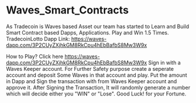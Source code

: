 # Waves_Smart_Contracts
As Tradecoin is Waves based Asset our team has started to Learn and Build Smart Contract based Dapps, Applications.
Play and Win 1.5 Times.
TradecoinLotto Dapp Link: https://waves-dapp.com/3P2CUyZXjhkGM8RkCpu4hEbBafbS8Mw3W9x

How to Play?
Click here https://waves-dapp.com/3P2CUyZXjhkGM8RkCpu4hEbBafbS8Mw3W9x
Sign in with a Waves Keeper account. For Further Safety purpose create a seperate account and deposit Some Waves in that account and play. 
Put the amount in Dapp and Sign the transaction with from Waves Keeper account and approve it.
After Signing the Transaction, It will randomly generate a number which will decide either you "WIN" or "Lose".
Good Luck! for your Fortune.

